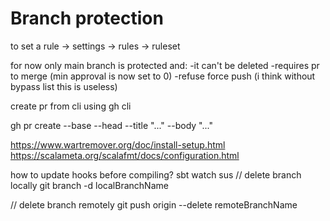 # Branch protection
to set a rule -> settings -> rules -> ruleset

for now only main branch is protected and:
-it can't be deleted
-requires pr to merge (min approval is now set to 0)
-refuse force push (i think without bypass list this is useless)

create pr from cli using gh cli

gh pr create --base <branch where to merge> --head <branch with modification to merge> --title "..." --body "..."

https://www.wartremover.org/doc/install-setup.html
https://scalameta.org/scalafmt/docs/configuration.html

how to update hooks before compiling? sbt watch sus
// delete branch locally
git branch -d localBranchName

// delete branch remotely
git push origin --delete remoteBranchName